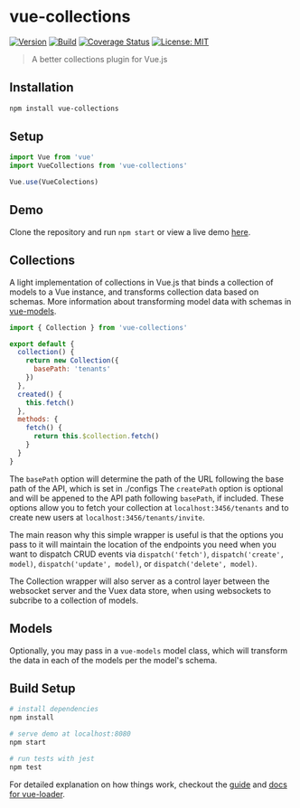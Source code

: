 # vue-collections

[![Version](https://img.shields.io/npm/v/vue-collections.svg)](#)
[![Build](https://travis-ci.org/nickforddesign/vue-collections.svg?branch=master)](#)
[![Coverage Status](https://coveralls.io/repos/github/nickforddesign/vue-collections/badge.svg?branch=master)](https://coveralls.io/github/nickforddesign/vue-collections?branch=master)
[![License: MIT](https://img.shields.io/badge/License-MIT-blue.svg)](https://opensource.org/licenses/MIT)

> A better collections plugin for Vue.js

## Installation

``` bash
npm install vue-collections
```

## Setup

```js
import Vue from 'vue'
import VueCollections from 'vue-collections'

Vue.use(VueColections)
```

## Demo

Clone the repository and run `npm start` or view a live demo [here](https://cdn.rawgit.com/nickforddesign/vue-collections/3f51d06f/dist/index.html).

## Collections

A light implementation of collections in Vue.js that binds a collection of models to a Vue instance, and transforms collection data based on schemas. More information about transforming model data with schemas in [vue-models](https://github.com/nickforddesign/vue-models).

```js
import { Collection } from 'vue-collections'

export default {
  collection() {
    return new Collection({
      basePath: 'tenants'
    })
  },
  created() {
    this.fetch()
  },
  methods: {
    fetch() {
      return this.$collection.fetch()
    }
  }
}
```

The `basePath` option will determine the path of the URL following the base path of the API, which is set in ./configs
The `createPath` option is optional and will be appened to the API path following `basePath`, if included.
These options allow you to fetch your collection at `localhost:3456/tenants` and to create new users at `localhost:3456/tenants/invite`.

The main reason why this simple wrapper is useful is that the options you pass to it will maintain the location of the endpoints you need when you want to dispatch CRUD events via `dispatch('fetch')`, `dispatch('create', model)`, `dispatch('update', model)`, or `dispatch('delete', model)`.

The Collection wrapper will also server as a control layer between the websocket server and the Vuex data store, when using websockets to subcribe to a collection of models.

## Models

Optionally, you may pass in a `vue-models` model class, which will transform the data in each of the models per the model's schema. 


## Build Setup

``` bash
# install dependencies
npm install

# serve demo at localhost:8080
npm start

# run tests with jest
npm test
```

For detailed explanation on how things work, checkout the [guide](http://vuejs-templates.github.io/webpack/) and [docs for vue-loader](http://vuejs.github.io/vue-loader).